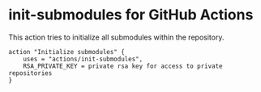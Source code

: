 # init-submodules for GitHub Actions
This action tries to initialize all submodules within the repository.
```
action "Initialize submodules" {
    uses = "actions/init-submodules",
    RSA_PRIVATE_KEY = private rsa key for access to private repositories
}
```